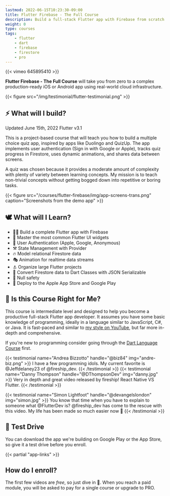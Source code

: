 ```yaml
---
lastmod: 2022-06-15T10:23:30-09:00
title: Flutter Firebase - The Full Course
description: Build a full-stack Flutter app with Firebase from scratch. 
weight: 0
type: courses
tags: 
    - flutter
    - dart
    - firebase
    - firestore
    - pro
---
```


{{< vimeo 645895410 >}}

**Flutter Firebase - The Full Course** will take you from zero to a complex production-ready iOS or Android app using real-world cloud infrastructure. 

{{< figure src="/img/testimonial/flutter-testimonial.png" >}}

## ⚡ What will I build?

<span class="tag tag-sm tag-pro">Updated June 15th, 2022</span> <span class="tag tag-sm tag-flutter">Flutter v3.1</span>

This is a project-based course that will teach you how to build a multiple choice quiz app, inspired by apps like Duolingo and QuizUp. The app implements user authentication (Sign in with Google or Apple), tracks quiz progress in Firestore, uses dynamic animations, and shares data between screens. 

A quiz was chosen because it provides a <span class="hi">moderate amount of complexity with plenty of variety</span> between learning concepts. My mission is to teach non-trivial concepts without getting bogged down into repetitive or boring tasks.

{{< figure src="/courses/flutter-firebase/img/app-screens-trans.png" caption="Screenshots from the demo app" >}}


## 🕊️ What will I Learn?

- 👨‍🎤 Build a complete Flutter app with Firebase 
- 🐣 Master the most common Flutter UI widgets
- 🔏 User Authentication (Apple, Google, Anonymous)
- ⚒️ State Management with Provider
- 🔥 Model relational Firestore data 
- 🎭 Animation for realtime data streams
- ⚓ Organize large Flutter projects
- 🤖 Convert Firestore data to Dart Classes with JSON Serializable
- 🦺 Null safety
- 🚀 Deploy to the Apple App Store and Google Play


## 🤔 Is this Course Right for Me?

This course is intermediate level and designed to help you become a productive full-stack Flutter app developer. It assumes you have some basic knowledge of programming, ideally in a language similar to JavaScript, C#, or Java. It is fast-paced and similar to [my style on YouTube](https://www.youtube.com/channel/UCsBjURrPoezykLs9EqgamOA?), but far more in-depth and comprehensive.

If you're new to programming consider going through the [Dart Language Course](/courses/dart) first. 

<div class="row tweet-grid">
{{< testimonial name="Andrea Bizzotto" handle="@biz84" img="andre-biz.png" >}}
    I have a few <span class="hi">programming idols</span>. My current favorite is @Jeffdelaney23 of @fireship_dev.
{{< /testimonial >}}
{{< testimonial name="Danny Thompson" handle="@DThompsonDev" img="danny.jpg" >}}
Very in depth and <span class="hi">great video</span> released by fireship! React Native VS Flutter.
{{< /testimonial >}}

{{< testimonial name="Simon Lightfoot" handle="@devangelslondon" img="simon.jpg" >}}
You know that time when you have to explain to someone what @FlutterDev is? <span class="hi">@fireship_dev has come to the rescue</span> with this video. My life has been made so much easier now 💙
{{< /testimonial >}}
</div>

## 🚀 Test Drive

You can download the app we're building on Google Play or the App Store, so give it a test drive before you enroll. 

{{< partial "app-links" >}}

## How do I enroll?

The first few videos are *free*, so just dive in 🤿. When you reach a paid module, you will be asked to pay for a single course or upgrade to PRO. 




